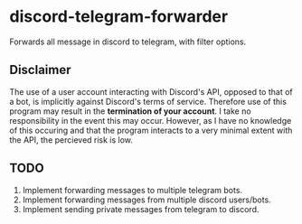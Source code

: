 # discord-telegram-forwarder
Forwards all message in discord to telegram, with filter options.

## Disclaimer

The use of a user account interacting with Discord's API, opposed to that of a bot, is implicitly against Discord's terms of service. Therefore use of this program may result in the **termination of your account**. I take no responsibility in the event this may occur. However, as I have no knowledge of this occuring and that the program interacts to a very minimal extent with the API, the percieved risk is low.

## TODO

1. Implement forwarding messages to multiple telegram bots.
2. Implement forwarding messages from multiple discord users/bots.
3. Implement sending private messages from telegram to discord.